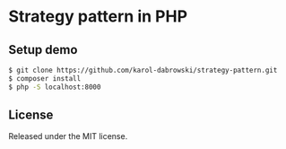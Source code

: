 # Strategy pattern in PHP

## Setup demo
```bash
$ git clone https://github.com/karol-dabrowski/strategy-pattern.git
$ composer install
$ php -S localhost:8000
```

## License
Released under the MIT license.
